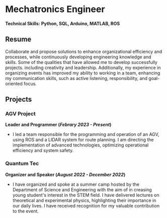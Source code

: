 #  Mechatronics Engineer
#### Technical Skills: Python, SQL, Arduino, MATLAB, ROS

## Resume

Collaborate and propose solutions to enhance organizational efficiency and processes, while continuously developing engineering knowledge and skills. Some of the qualities that have allowed me to develop successfully projects. including creativity and leadership. Additionally, my experience in organizing events has improved my ability to working in a team, enhancing my communication skills, such as active listening, responsibility, and goal-oriented focus.

## Projects

### AGV Project
**Leader and Programmer (_Febrary 2023 - Present_)**
-  I led a team responsible for the programming and operation of an AGV, using ROS and a LIDAR system for route planning. I am directing the implementation of advanced technologies, optimizing operational efficiency and system safety.

### Quantum Tec
**Organizer and Speaker (_August 2022 - December 2022_)**
- I have organized and spoke at a summer camp hosted by the Department of Science and Engineering with the aim of in creasing young student's interest in the STEM field. I have delivered lectures on theoretical and experimental physics, highlighting their importance in our daily lives. I have received recognition for my valuable contribution to the event.


